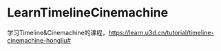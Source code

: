 # LearnTimelineCinemachine
学习Timeline&amp;Cinemachine的课程，https://learn.u3d.cn/tutorial/timeline-cinemachine-hongliu#
